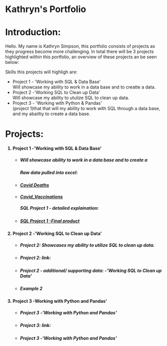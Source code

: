# Kathryn's Portfolio


# Introduction:
Hello. My name is Kathryn Simpson, this portfolio consists of projects as they progress become more challenging. 
In total there will be 3 projects highlighted within this portfolio, an overview of these projects an be seen below:

Skills this projects will highligh are:
<ul>
<li>Project 1 - 'Working with SQL & Data Base'</li> Will showcase my ability to work in a data base and to creatte a data.
<li>Project 2 -'Working SQL to Clean up Data'</li> Will showcase my ability to utulize SQL to clean up data.
<li>Project 3 - 'Working with Python & Pandas'</li>
(project 1)that that will my ability to work with SQL through a data base, and my abailtiy to create a data base.  
    </ul>
   
  # Projects: 
<ol>
 <h4> <li>Project 1 -'Working with SQL & Data Base'<h4> 
 <UL>
   
<h5> <li>Will showcase ability to work in a data base and to create a <h5> 

 <h5> Raw data pulled into excel: <h5> 
   <h5> <li> <a href="https://github.com/simpki001/Kathryn_Portfolio/blob/6f62a9d9ddb72816a114a5671a58f40d9fcba69e/CovidDeaths.xlsx">Covid Deaths</a>

 <h5> <li><a href="https://github.com/simpki001/Kathryn_Portfolio/blob/6f62a9d9ddb72816a114a5671a58f40d9fcba69e/CovidVaccinations.xlsx">Covid_Vaccinations</a>

<h5> SQL Project 1 - detailed explaination:<h5> 


<h5> <li><a href="https://github.com/simpki001/Kathryn_Portfolio/blob/3d0b2bd88ef5248b0739db6159bd76f88fa62176/SQL%20Project%201.sql">SQL Project 1 -Final product</a>
<h5>
 </UL>
   
<h4> <li>Project 2 -'Working SQL to Clean up Data'<h4> 
 <UL>
<h5>  <LI>Project 2: Showcases my ability to utilize SQL to clean up data.<h5> 
<h5> <li>Project 2: link: <h5>
<h5> <li>Project 2 - additional/ supporting data:  -'Working SQL to Clean up Data' <h5>
<h5> <li>Example 2</li> <h5>
 </UL>
 
<h4> <li>Project 3 -Working with Python and Pandas'<h4> 
 <UL>
<h5> <li>Project 3 -'Working with Python and Pandas'<h5> 
<h5> <li>Project 3: link: <h5>
<h5> <li>Project 3 -'Working with Python and Pandas'<h5> 
 </ul>
